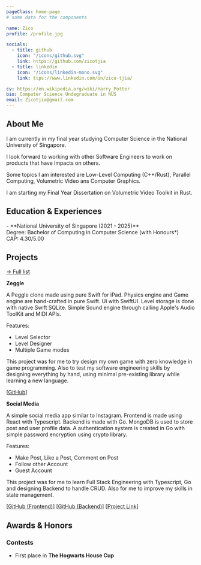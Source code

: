 ```yaml
---
pageClass: home-page
# some data for the components

name: Zico
profile: /profile.jpg

socials:
  - title: github
    icon: "/icons/github.svg"
    link: https://github.com/zicotjia
  - title: linkedin
    icon: "/icons/linkedin-mono.svg"
    link: ttps://www.linkedin.com/in/zico-tjia/

cv: https://en.wikipedia.org/wiki/Harry_Potter
bio: Computer Science Undegraduate in NUS
email: Zicotjia@gmail.com
---
```


<ProfileSection :frontmatter="$page.frontmatter" />

## About Me

I am currently in my final year studying Computer Science in the National University of Singapore. 

I look forward to working with other Software Engineers to work on products that have impacts on others.

Some topics I am interested are Low-Level Computing (C++/Rust), Parallel Computing, Volumetric Video ans Computer Graphics.

I am starting my Final Year Dissertation on Volumetric Video Toolkit in Rust.

## Education & Experiences

<EducationCard image="/icons/nus_icon.png">
  - **National University of Singapore (2021 - 2025)** <br/>
  Degree: Bachelor of Computing in Computer Science (with Honours*) <br/>
  CAP: 4.30/5.00

</EducationCard>

## Projects


[→ Full list](/projects/)

<ProjectVidCard videoSrc="/projects/Zeggle.mov">

  **Zeggle**

  A Peggle clone made using pure Swift for iPad.
  Physics engine and Game engine are hand-crafted in pure Swift.
  Ui with SwiftUI.
  Level storage is done with native Swift SQLite.
  Simple Sound engine through calling Apple's Audio ToolKit and MIDI APIs.

  Features:
  - Level Selector
  - Level Designer
  - Multiple Game modes

  This project was for me to try design my own game with zero knowledge in game programming. Also to test my software engineering skills by designing everything by hand, using minimal pre-existing library while learning a new language.
  
  [[GitHub](https://github.com/zicotjia/Zeggle)]

</ProjectVidCard>

<ProjectCard image="/projects/Socmed.jpg">

  **Social Media**
  
  A simple social media app similar to Instagram. Frontend is made using React with Typescript. Backend is made with Go. MongoDB is used to store post and user profile data. A authentication system is created in Go with simple password encryption using crypto library.

  Features:
  - Make Post, Like a Post, Comment on Post
  - Follow other Account
  - Guest Account

  This project was for me to learn Full Stack Engineering with Typescript, Go and designing Backend to handle CRUD. Also for me to improve my skills in state management.

  [[GitHub (Frontend)](https://github.com/zicotjia/Social-Media-Project-Frontend-)] [[GitHub (Backend)](https://github.com/zicotjia/Social-Media-Project-Frontend-)] [[Project Link](https://www.google.com)]

</ProjectCard>


## Awards & Honors

### Contests

- First place in **The Hogwarts House Cup**


<!-- Custom style for this page -->

<style lang="stylus">

.text-with-logo {
  display: flex;
  align-items: center;
  justify-content: space-between;
}

.text-content {
  flex: 1;
}

.logo-content {
  margin-right: 20px;
}

.logo {
  max-width: 50px !important; /* Adjust as needed */
  height: auto;
}

.theme-container.home-page .page
  font-size 14px
  font-family "lucida grande", "lucida sans unicode", lucida, "Helvetica Neue", Helvetica, Arial, sans-serif;
  p
    margin 0 0 0.5rem
  p, ul, ol
    line-height normal
  a
    font-weight normal
  .theme-default-content:not(.custom) > h2
    margin-bottom 0.5rem
  .theme-default-content:not(.custom) > h2:first-child + p
    margin-top 0.5rem
  .theme-default-content:not(.custom) > h3
    padding-top 4rem

  /* Override */
  .md-card
    margin-top 0.5em
    .card-image
      padding 0.2rem
      img
        max-width 250px
        max-height 500px
    .card-content p
      -webkit-margin-after 0.2em

  /* Override */
  .md-card
    margin-top 0.5em
    .card-image
      padding 0.2rem
      video
        max-width 250px
        max-height 500px
    .card-content p
      -webkit-margin-after 0.2em

@media (max-width: 419px)
  .theme-container.home-page .page
    p, ul, ol
      line-height 1.5

    .md-card
      .card-image
        img 
          width 100%
          max-width 400px

</style>
